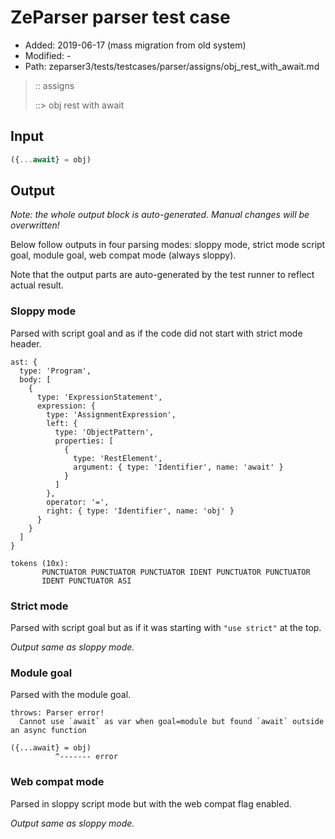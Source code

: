 # ZeParser parser test case

- Added: 2019-06-17 (mass migration from old system)
- Modified: -
- Path: zeparser3/tests/testcases/parser/assigns/obj_rest_with_await.md

> :: assigns
>
> ::> obj rest with await

## Input

`````js
({...await} = obj)
`````

## Output

_Note: the whole output block is auto-generated. Manual changes will be overwritten!_

Below follow outputs in four parsing modes: sloppy mode, strict mode script goal, module goal, web compat mode (always sloppy).

Note that the output parts are auto-generated by the test runner to reflect actual result.

### Sloppy mode

Parsed with script goal and as if the code did not start with strict mode header.

`````
ast: {
  type: 'Program',
  body: [
    {
      type: 'ExpressionStatement',
      expression: {
        type: 'AssignmentExpression',
        left: {
          type: 'ObjectPattern',
          properties: [
            {
              type: 'RestElement',
              argument: { type: 'Identifier', name: 'await' }
            }
          ]
        },
        operator: '=',
        right: { type: 'Identifier', name: 'obj' }
      }
    }
  ]
}

tokens (10x):
       PUNCTUATOR PUNCTUATOR PUNCTUATOR IDENT PUNCTUATOR PUNCTUATOR
       IDENT PUNCTUATOR ASI
`````

### Strict mode

Parsed with script goal but as if it was starting with `"use strict"` at the top.

_Output same as sloppy mode._

### Module goal

Parsed with the module goal.

`````
throws: Parser error!
  Cannot use `await` as var when goal=module but found `await` outside an async function

({...await} = obj)
          ^------- error
`````


### Web compat mode

Parsed in sloppy script mode but with the web compat flag enabled.

_Output same as sloppy mode._
